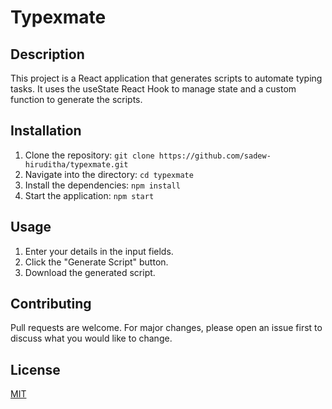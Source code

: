# Typexmate

## Description

This project is a React application that generates scripts to automate typing tasks. It uses the useState React Hook to manage state and a custom function to generate the scripts.

## Installation

1. Clone the repository: `git clone https://github.com/sadew-hiruditha/typexmate.git`
2. Navigate into the directory: `cd typexmate`
3. Install the dependencies: `npm install`
4. Start the application: `npm start`

## Usage

1. Enter your details in the input fields.
2. Click the "Generate Script" button.
3. Download the generated script.

## Contributing

Pull requests are welcome. For major changes, please open an issue first to discuss what you would like to change.

## License

[MIT](https://choosealicense.com/licenses/mit/)
